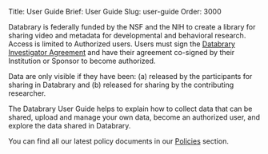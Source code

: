 Title: User Guide
Brief: User Guide
Slug: user-guide
Order: 3000

Databrary is federally funded by the NSF and the NIH to create a library for sharing video and metadata for developmental and behavioral research.
Access is limited to Authorized users.
Users must sign the [Databrary Investigator Agreement](user-guide/policies/investigator-agreement.html)  and have their agreement co-signed by their Institution or Sponsor to become authorized.

Data are only visible if they have been: (a) released by the participants for sharing in Databrary and (b) released for sharing by the contributing researcher.

The Databrary User Guide helps to explain how to collect data that can be shared, upload and manage your own data, become an authorized user, and explore the data shared in Databrary.

You can find all our latest policy documents in our [Policies](policies/policies.html) section.


